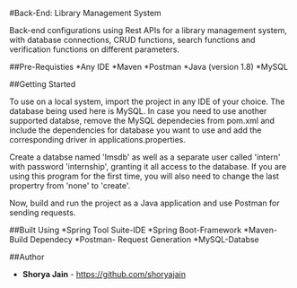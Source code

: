 #Back-End: Library Management System

Back-end configurations using Rest APIs for a library management system, with database connections, CRUD functions, search functions and verification functions on different parameters. 

##Pre-Requisties
*Any IDE 
*Maven
*Postman
*Java (version 1.8)
*MySQL

##Getting Started

To use on a local system, import the project in any IDE of your choice. The database being used here is MySQL. In case you need to use another supported databse, remove the MySQL dependecies from pom.xml and include the dependencies for database you want to use and add the corresponding driver in applications.properties.

Create a databse named 'lmsdb' as well as a separate user called 'intern' with password 'internship', granting it all access to the database. If you are using this program for the first time, you will also need to change the last propertry from 'none' to 'create'. 

Now, build and run the project as a Java application and use Postman for sending requests.

##Built Using
*Spring Tool Suite-IDE
*Spring Boot-Framework
*Maven-Build Dependecy
*Postman- Request Generation
*MySQL-Databse

##Author
* **Shorya Jain** - https://github.com/shoryajain 
